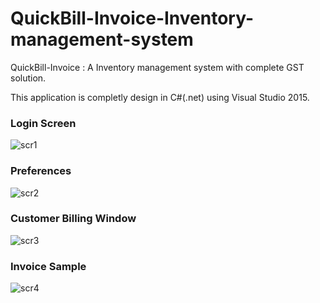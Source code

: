 # QuickBill-Invoice-Inventory-management-system
QuickBill-Invoice : A Inventory management system with complete GST solution.
<p>This application is completly design in C#(.net) using Visual Studio 2015.</p>


### Login Screen

![scr1](https://user-images.githubusercontent.com/26095875/36356580-19d90c92-151a-11e8-867c-193e8cb7f107.jpg)


### Preferences

![scr2](https://user-images.githubusercontent.com/26095875/36356608-5f469cb8-151a-11e8-9c03-7aee03bbfe18.jpg)


### Customer Billing Window

![scr3](https://user-images.githubusercontent.com/26095875/36356626-8e08d750-151a-11e8-8adc-5d1747a738ef.jpg)


### Invoice Sample

![scr4](https://user-images.githubusercontent.com/26095875/36356716-affd4520-151b-11e8-838d-41a50fddca7d.jpg)
